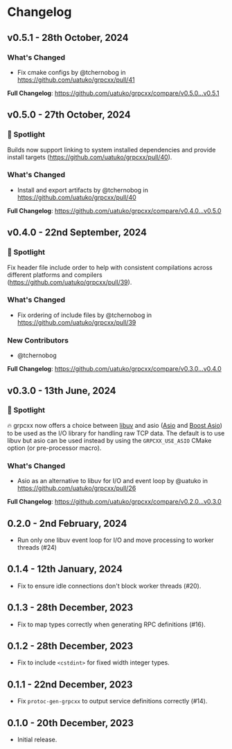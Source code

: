 # Changelog

## v0.5.1 - 28th October, 2024

### What's Changed
* Fix cmake configs by @tchernobog in https://github.com/uatuko/grpcxx/pull/41

**Full Changelog**: https://github.com/uatuko/grpcxx/compare/v0.5.0...v0.5.1


## v0.5.0 - 27th October, 2024

### 🔦 Spotlight
Builds now support linking to system installed dependencies and provide install targets (https://github.com/uatuko/grpcxx/pull/40).

### What's Changed
* Install and export artifacts by @tchernobog in https://github.com/uatuko/grpcxx/pull/40

**Full Changelog**: https://github.com/uatuko/grpcxx/compare/v0.4.0...v0.5.0


## v0.4.0 - 22nd September, 2024

### 🔦 Spotlight
Fix header file include order to help with consistent compilations across different platforms and compilers (https://github.com/uatuko/grpcxx/pull/39).

### What's Changed
* Fix ordering of include files by @tchernobog in https://github.com/uatuko/grpcxx/pull/39

### New Contributors
* @tchernobog

**Full Changelog**: https://github.com/uatuko/grpcxx/compare/v0.3.0...v0.4.0


## v0.3.0 - 13th June, 2024

### 🔦 Spotlight
🔥 grpcxx now offers a choice between [libuv](https://libuv.org) and asio ([Asio](https://github.com/chriskohlhoff/asio)
and [Boost Asio](https://github.com/boostorg/asio)) to be used as the I/O library for handling raw TCP
data. The default is to use libuv but asio can be used instead by using the `GRPCXX_USE_ASIO` CMake
option (or pre-processor macro).

### What's Changed
* Asio as an alternative to libuv for I/O and event loop by @uatuko in https://github.com/uatuko/grpcxx/pull/26


**Full Changelog**: https://github.com/uatuko/grpcxx/compare/v0.2.0...v0.3.0


## 0.2.0 - 2nd February, 2024

* Run only one libuv event loop for I/O and move processing to worker threads (#24)

## 0.1.4 - 12th January, 2024

* Fix to ensure idle connections don't block worker threads (#20).

## 0.1.3 - 28th December, 2023

* Fix to map types correctly when generating RPC definitions (#16).

## 0.1.2 - 28th December, 2023

* Fix to include `<cstdint>` for fixed width integer types.

## 0.1.1 - 22nd December, 2023

* Fix `protoc-gen-grpcxx` to output service definitions correctly (#14).

## 0.1.0 - 20th December, 2023

* Initial release.
